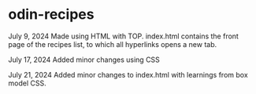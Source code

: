 # odin-recipes
July 9, 2024
Made using HTML with TOP. index.html contains the front page of the recipes list, to which all hyperlinks opens a new tab.

July 17, 2024
Added minor changes using CSS

July 21, 2024
Added minor changes to index.html with learnings from box model CSS.